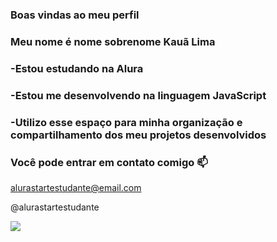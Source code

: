 ###
### Boas vindas ao meu perfil

### Meu nome é nome sobrenome Kauã Lima 

### -Estou estudando na Alura

### -Estou me desenvolvendo na linguagem JavaScript

### -Utilizo esse espaço para minha organização e compartilhamento dos meu projetos desenvolvidos
###




### Você pode entrar em contato comigo 📫

alurastartestudante@email.com

@alurastartestudante

![](https://media1.tenor.com/m/eVcQy8728pcAAAAC/room.gif)


